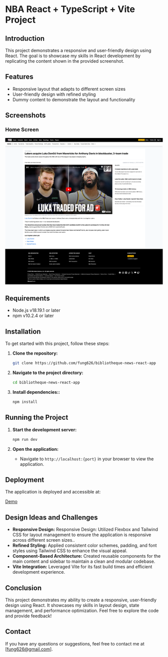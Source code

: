 # NBA React + TypeScript + Vite Project

## Introduction

This project demonstrates a responsive and user-friendly design using React. The goal is to showcase my skills in React development by replicating the content shown in the provided screenshot.

## Features

- Responsive layout that adapts to different screen sizes
- User-friendly design with refined styling
- Dummy content to demonstrate the layout and functionality

## Screenshots

### Home Screen

![Article Screen](article.png)

## Requirements

- Node.js v18.19.1 or later
- npm v10.2.4 or later

## Installation

To get started with this project, follow these steps:

1. **Clone the repository:**

   ```bash
   git clone https://github.com/fung626/bibliotheque-news-react-app
   ```

2. **Navigate to the project directory:**

   ```bash
   cd bibliotheque-news-react-app
   ```

3. **Install dependencies::**
   ```bash
   npm install
   ```

## Running the Project

1. **Start the development server:**

   ```bash
   npm run dev
   ```

2. **Open the application:**
   - Navigate to `http://localhost:{port}` in your browser to view the application.

## Deployment

The application is deployed and accessible at:

[Demo](https://fung626.github.io/bibliotheque-news-react-app/)

## Design Ideas and Challenges

- **Responsive Design:** Responsive Design: Utilized Flexbox and Tailwind CSS for layout management to ensure the application is responsive across different screen sizes..
- **Refined Styling:** Applied consistent color schemes, padding, and font styles using Tailwind CSS to enhance the visual appeal.
- **Component-Based Architecture:** Created reusable components for the main content and sidebar to maintain a clean and modular codebase.
- **Vite Integration:** Leveraged Vite for its fast build times and efficient development experience.

## Conclusion

This project demonstrates my ability to create a responsive, user-friendly design using React. It showcases my skills in layout design, state management, and performance optimization. Feel free to explore the code and provide feedback!

## Contact

If you have any questions or suggestions, feel free to contact me at [fung626@gmail.com].
